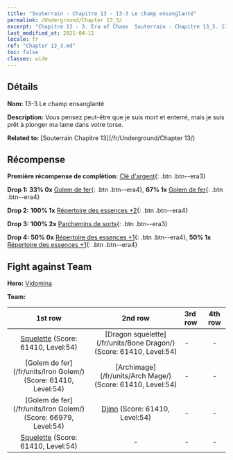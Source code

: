 ```yaml
---
title: "Souterrain - Chapitre 13 - 13-3 Le champ ensanglanté"
permalink: /Underground/Chapter 13_3/
excerpt: "Chapitre 13 - 3. Era of Chaos  Souterrain - Chapitre 13_3. 13-3 Le champ ensanglanté"
last_modified_at: 2021-04-11
locale: fr
ref: "Chapter 13_3.md"
toc: false
classes: wide
---
```


## Détails

 **Nom:** 13-3 Le champ ensanglanté

 **Description:** Vous pensez peut-être que je suis mort et enterré, mais je suis prêt à plonger ma lame dans votre torse.

 **Related to:** [Souterrain Chapitre 13](/fr/Underground/Chapter 13/)

## Récompense

 **Première récompense de complétion:** [Clé d'argent](/fr/Items/con_693/){: .btn .btn--era3}

 **Drop 1:** **33% 0x** [Golem de fer](/fr/Items/unt_237/){: .btn .btn--era4}, **67% 1x** [Golem de fer](/fr/Items/unt_237/){: .btn .btn--era4}

 **Drop 2:** **100% 1x** [Répertoire des essences +2](/fr/Items/mat_53/){: .btn .btn--era4}

 **Drop 3:** **100% 2x** [Parchemins de sorts](/fr/Items/con_694/){: .btn .btn--era3}

 **Drop 4:** **50% 0x** [Répertoire des essences +1](/fr/Items/mat_46/){: .btn .btn--era4}, **50% 1x** [Répertoire des essences +1](/fr/Items/mat_46/){: .btn .btn--era4}


## Fight against Team
 **Hero:** [Vidomina](/fr/heroes/Vidomina/)

 **Team:**


  | 1st row | 2nd row | 3rd row | 4th row |
  |:----:|:----:|:----|:----:|
  | [Squelette](/fr/units/Skeleton/) (Score: 61410, Level:54)  | [Dragon squelette](/fr/units/Bone Dragon/) (Score: 61410, Level:54)  | - | - |
  | [Golem de fer](/fr/units/Iron Golem/) (Score: 61410, Level:54)  | [Archimage](/fr/units/Arch Mage/) (Score: 61410, Level:54)  | - | - |
  | [Golem de fer](/fr/units/Iron Golem/) (Score: 66979, Level:54)  | [Djinn](/fr/units/Genie/) (Score: 61410, Level:54)  | - | - |
  | [Squelette](/fr/units/Skeleton/) (Score: 61410, Level:54)  | - | - | - |


